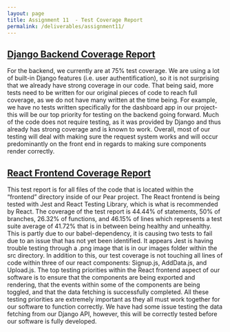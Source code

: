 ```yaml
---
layout: page
title: Assignment 11  - Test Coverage Report
permalink: /deliverables/assignment11/
---
```


<h2><a href="https://samlempp.github.io/ZIP-Code-Lookup/deliverables/coverage/backend/index.html">Django Backend Coverage Report</a></h2>

<p>For the backend, we currently are at 75% test coverage. We are using a lot of built-in Django features (i.e. user authentification), so it is not surprising that we already have strong coverage in our code. That being said, more tests need to be written for our original pieces of code to reach full coverage, as we do not have many written at the time being. For example, we have no tests written specifically for the dashboard app in our project- this will be our top priority for testing on the backend going forward. Much of the code does not require testing, as it was provided by Django and thus already has strong coverage and is known to work. Overall, most of our testing will deal with making sure the request system works and will occur predominantly on the front end in regards to making sure components render correctly.</p>

<h2><a href="https://samlempp.github.io/ZIP-Code-Lookup/deliverables/lcov-report/index.html">React Frontend Coverage Report</a></h2>

<p>This test report is for all files of the code that is located within the “frontend” directory inside of our Pear project. The React frontend is being tested with Jest and React Testing Library, which is what is recommended by React. The coverage of the test report is 44.44% of statements, 50% of branches, 26.32% of functions, and 46.15% of lines which represents a test suite average of 41.72% that is in between being healthy and unhealthy. This is partly due to our babel-dependency, it is causing two tests to fail due to an issue that has not yet been identified. It appears Jest is having trouble testing through a .png image that is in our images folder within the src directory. In addition to this, our test coverage is not touching all lines of code within three of our react components: Signup.js, AddData.js, and Upload.js. The top testing priorities within the React frontend aspect of our software is to ensure that the components are being exported and rendering, that the events within some of the components are being toggled, and that the data fetching is successfully completed. All these testing priorities are extremely important as they all must work together for our software to function correctly. We have had some issue testing the data fetching from our Django API, however, this will be correctly tested before our software is fully developed.
</p>
